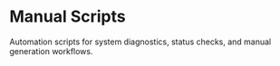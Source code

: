 # Manual Scripts

Automation scripts for system diagnostics, status checks, and manual generation workflows.
